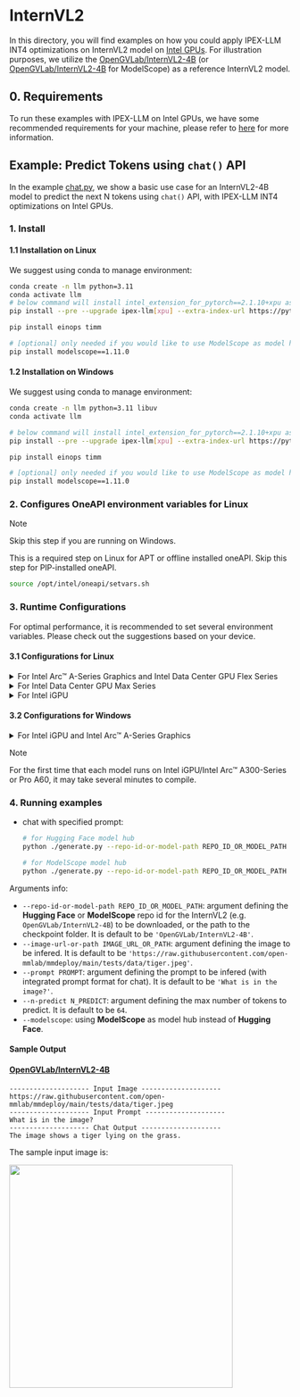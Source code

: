 # InternVL2
In this directory, you will find examples on how you could apply IPEX-LLM INT4 optimizations on InternVL2 model on [Intel GPUs](../../../README.md). For illustration purposes, we utilize the [OpenGVLab/InternVL2-4B](https://huggingface.co/OpenGVLab/InternVL2-4B) (or [OpenGVLab/InternVL2-4B](https://www.modelscope.cn/models/OpenGVLab/InternVL2-4B) for ModelScope) as a reference InternVL2 model.

## 0. Requirements
To run these examples with IPEX-LLM on Intel GPUs, we have some recommended requirements for your machine, please refer to [here](../../../README.md#requirements) for more information.

## Example: Predict Tokens using `chat()` API
In the example [chat.py](./chat.py), we show a basic use case for an InternVL2-4B model to predict the next N tokens using `chat()` API, with IPEX-LLM INT4 optimizations on Intel GPUs.
### 1. Install
#### 1.1 Installation on Linux
We suggest using conda to manage environment:
```bash
conda create -n llm python=3.11
conda activate llm
# below command will install intel_extension_for_pytorch==2.1.10+xpu as default
pip install --pre --upgrade ipex-llm[xpu] --extra-index-url https://pytorch-extension.intel.com/release-whl/stable/xpu/us/

pip install einops timm

# [optional] only needed if you would like to use ModelScope as model hub
pip install modelscope==1.11.0

```

#### 1.2 Installation on Windows
We suggest using conda to manage environment:
```bash
conda create -n llm python=3.11 libuv
conda activate llm

# below command will install intel_extension_for_pytorch==2.1.10+xpu as default
pip install --pre --upgrade ipex-llm[xpu] --extra-index-url https://pytorch-extension.intel.com/release-whl/stable/xpu/us/

pip install einops timm

# [optional] only needed if you would like to use ModelScope as model hub
pip install modelscope==1.11.0

```

### 2. Configures OneAPI environment variables for Linux

> [!NOTE]
> Skip this step if you are running on Windows.

This is a required step on Linux for APT or offline installed oneAPI. Skip this step for PIP-installed oneAPI.

```bash
source /opt/intel/oneapi/setvars.sh
```

### 3. Runtime Configurations
For optimal performance, it is recommended to set several environment variables. Please check out the suggestions based on your device.
#### 3.1 Configurations for Linux
<details>

<summary>For Intel Arc™ A-Series Graphics and Intel Data Center GPU Flex Series</summary>

```bash
export USE_XETLA=OFF
export SYCL_PI_LEVEL_ZERO_USE_IMMEDIATE_COMMANDLISTS=1
export SYCL_CACHE_PERSISTENT=1
```

</details>

<details>

<summary>For Intel Data Center GPU Max Series</summary>

```bash
export LD_PRELOAD=${LD_PRELOAD}:${CONDA_PREFIX}/lib/libtcmalloc.so
export SYCL_PI_LEVEL_ZERO_USE_IMMEDIATE_COMMANDLISTS=1
export SYCL_CACHE_PERSISTENT=1
export ENABLE_SDP_FUSION=1
```
> Note: Please note that `libtcmalloc.so` can be installed by `conda install -c conda-forge -y gperftools=2.10`.
</details>

<details>

<summary>For Intel iGPU</summary>

```bash
export SYCL_CACHE_PERSISTENT=1
```

</details>

#### 3.2 Configurations for Windows
<details>

<summary>For Intel iGPU and Intel Arc™ A-Series Graphics</summary>

```cmd
set SYCL_CACHE_PERSISTENT=1
```

</details>


> [!NOTE]
> For the first time that each model runs on Intel iGPU/Intel Arc™ A300-Series or Pro A60, it may take several minutes to compile.
### 4. Running examples

- chat with specified prompt:
  ```bash
  # for Hugging Face model hub
  python ./generate.py --repo-id-or-model-path REPO_ID_OR_MODEL_PATH --prompt PROMPT --n-predict N_PREDICT --image-url-or-path IMAGE_URL_OR_PATH

  # for ModelScope model hub
  python ./generate.py --repo-id-or-model-path REPO_ID_OR_MODEL_PATH --prompt PROMPT --n-predict N_PREDICT --image-url-or-path IMAGE_URL_OR_PATH --modelscope
  ```

Arguments info:
- `--repo-id-or-model-path REPO_ID_OR_MODEL_PATH`: argument defining the **Hugging Face** or **ModelScope** repo id for the InternVL2 (e.g. `OpenGVLab/InternVL2-4B`) to be downloaded, or the path to the checkpoint folder. It is default to be `'OpenGVLab/InternVL2-4B'`.
- `--image-url-or-path IMAGE_URL_OR_PATH`: argument defining the image to be infered. It is default to be `'https://raw.githubusercontent.com/open-mmlab/mmdeploy/main/tests/data/tiger.jpeg'`.
- `--prompt PROMPT`: argument defining the prompt to be infered (with integrated prompt format for chat). It is default to be `'What is in the image?'`.
- `--n-predict N_PREDICT`: argument defining the max number of tokens to predict. It is default to be `64`.
- `--modelscope`: using **ModelScope** as model hub instead of **Hugging Face**.

#### Sample Output

#### [OpenGVLab/InternVL2-4B](https://huggingface.co/OpenGVLab/InternVL2-4B)

```log
-------------------- Input Image --------------------
https://raw.githubusercontent.com/open-mmlab/mmdeploy/main/tests/data/tiger.jpeg
-------------------- Input Prompt --------------------
What is in the image?
-------------------- Chat Output --------------------
The image shows a tiger lying on the grass.
```

The sample input image is:

<a href="https://raw.githubusercontent.com/open-mmlab/mmdeploy/main/tests/data/tiger.jpeg"><img width=400px src="https://raw.githubusercontent.com/open-mmlab/mmdeploy/main/tests/data/tiger.jpeg" ></a>
